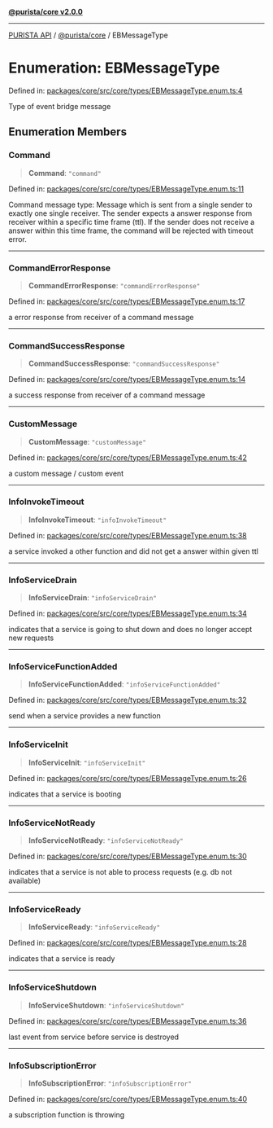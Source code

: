 [**@purista/core v2.0.0**](../README.md)

***

[PURISTA API](../../../packages.md) / [@purista/core](../README.md) / EBMessageType

# Enumeration: EBMessageType

Defined in: [packages/core/src/core/types/EBMessageType.enum.ts:4](https://github.com/puristajs/purista/blob/master/packages/core/src/core/types/EBMessageType.enum.ts#L4)

Type of event bridge message

## Enumeration Members

### Command

> **Command**: `"command"`

Defined in: [packages/core/src/core/types/EBMessageType.enum.ts:11](https://github.com/puristajs/purista/blob/master/packages/core/src/core/types/EBMessageType.enum.ts#L11)

Command message type:
Message which is sent from a single sender to exactly one single receiver.
The sender expects a answer response from receiver within a specific time frame (ttl).
If the sender does not receive a answer within this time frame, the command will be rejected with timeout error.

***

### CommandErrorResponse

> **CommandErrorResponse**: `"commandErrorResponse"`

Defined in: [packages/core/src/core/types/EBMessageType.enum.ts:17](https://github.com/puristajs/purista/blob/master/packages/core/src/core/types/EBMessageType.enum.ts#L17)

a error response from receiver of a command message

***

### CommandSuccessResponse

> **CommandSuccessResponse**: `"commandSuccessResponse"`

Defined in: [packages/core/src/core/types/EBMessageType.enum.ts:14](https://github.com/puristajs/purista/blob/master/packages/core/src/core/types/EBMessageType.enum.ts#L14)

a success response from receiver of a command message

***

### CustomMessage

> **CustomMessage**: `"customMessage"`

Defined in: [packages/core/src/core/types/EBMessageType.enum.ts:42](https://github.com/puristajs/purista/blob/master/packages/core/src/core/types/EBMessageType.enum.ts#L42)

a custom message / custom event

***

### InfoInvokeTimeout

> **InfoInvokeTimeout**: `"infoInvokeTimeout"`

Defined in: [packages/core/src/core/types/EBMessageType.enum.ts:38](https://github.com/puristajs/purista/blob/master/packages/core/src/core/types/EBMessageType.enum.ts#L38)

a service invoked a other function and did not get a answer within given ttl

***

### InfoServiceDrain

> **InfoServiceDrain**: `"infoServiceDrain"`

Defined in: [packages/core/src/core/types/EBMessageType.enum.ts:34](https://github.com/puristajs/purista/blob/master/packages/core/src/core/types/EBMessageType.enum.ts#L34)

indicates that a service is going to shut down and does no longer accept new requests

***

### InfoServiceFunctionAdded

> **InfoServiceFunctionAdded**: `"infoServiceFunctionAdded"`

Defined in: [packages/core/src/core/types/EBMessageType.enum.ts:32](https://github.com/puristajs/purista/blob/master/packages/core/src/core/types/EBMessageType.enum.ts#L32)

send when a service provides a new function

***

### InfoServiceInit

> **InfoServiceInit**: `"infoServiceInit"`

Defined in: [packages/core/src/core/types/EBMessageType.enum.ts:26](https://github.com/puristajs/purista/blob/master/packages/core/src/core/types/EBMessageType.enum.ts#L26)

indicates that a service is booting

***

### InfoServiceNotReady

> **InfoServiceNotReady**: `"infoServiceNotReady"`

Defined in: [packages/core/src/core/types/EBMessageType.enum.ts:30](https://github.com/puristajs/purista/blob/master/packages/core/src/core/types/EBMessageType.enum.ts#L30)

indicates that a service is not able to process requests (e.g. db not available)

***

### InfoServiceReady

> **InfoServiceReady**: `"infoServiceReady"`

Defined in: [packages/core/src/core/types/EBMessageType.enum.ts:28](https://github.com/puristajs/purista/blob/master/packages/core/src/core/types/EBMessageType.enum.ts#L28)

indicates that a service is ready

***

### InfoServiceShutdown

> **InfoServiceShutdown**: `"infoServiceShutdown"`

Defined in: [packages/core/src/core/types/EBMessageType.enum.ts:36](https://github.com/puristajs/purista/blob/master/packages/core/src/core/types/EBMessageType.enum.ts#L36)

last event from service before service is destroyed

***

### InfoSubscriptionError

> **InfoSubscriptionError**: `"infoSubscriptionError"`

Defined in: [packages/core/src/core/types/EBMessageType.enum.ts:40](https://github.com/puristajs/purista/blob/master/packages/core/src/core/types/EBMessageType.enum.ts#L40)

a subscription function is throwing
